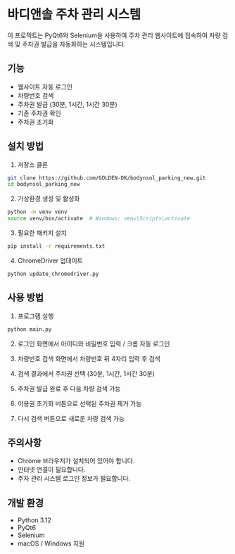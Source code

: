 # 바디앤솔 주차 관리 시스템

이 프로젝트는 PyQt6와 Selenium을 사용하여 주차 관리 웹사이트에 접속하여 차량 검색 및 주차권 발급을 자동화하는 시스템입니다.

## 기능

- 웹사이트 자동 로그인
- 차량번호 검색
- 주차권 발급 (30분, 1시간, 1시간 30분)
- 기존 주차권 확인
- 주차권 초기화

## 설치 방법

1. 저장소 클론

```bash
git clone https://github.com/GOLDEN-DK/bodynsol_parking_new.git
cd bodynsol_parking_new
```

2. 가상환경 생성 및 활성화

```bash
python -m venv venv
source venv/bin/activate  # Windows: venv\Scripts\activate
```

3. 필요한 패키지 설치

```bash
pip install -r requirements.txt
```

4. ChromeDriver 업데이트

```bash
python update_chromedriver.py
```

## 사용 방법

1. 프로그램 실행

```bash
python main.py
```

2. 로그인 화면에서 아이디와 비밀번호 입력 / 크롬 자동 로그인

3. 차량번호 검색 화면에서 차량번호 뒤 4자리 입력 후 검색

4. 검색 결과에서 주차권 선택 (30분, 1시간, 1시간 30분)

5. 주차권 발급 완료 후 다음 차량 검색 가능

6. 이용권 초기화 버튼으로 선택된 주차권 제거 가능

7. 다시 검색 버튼으로 새로운 차량 검색 가능

## 주의사항

- Chrome 브라우저가 설치되어 있어야 합니다.
- 인터넷 연결이 필요합니다.
- 주차 관리 시스템 로그인 정보가 필요합니다.

## 개발 환경

- Python 3.12
- PyQt6
- Selenium
- macOS / Windows 지원
